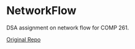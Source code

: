 # NetworkFlow
DSA assignment on network flow for COMP 261.

[Original Repo](https://github.com/NiamhFerns/course-work/tree/all/COMP-261/NetworkFlow)
